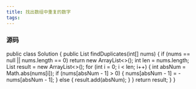 ```yaml
---
title: 找出数组中重复的数字
tags:
---
```




### 源码

public class Solution {
    public List<Integer> findDuplicates(int[] nums) {
          if (nums == null || nums.length == 0) return new ArrayList<>();
                int len = nums.length;
                List<Integer> result = new ArrayList<>();
                for (int i = 0; i < len; i++) {
                    int absNum = Math.abs(nums[i]);
                    if (nums[absNum - 1] > 0) {
                        nums[absNum - 1] = -nums[absNum - 1];
                    } else {
                        result.add(absNum);
                    }
                }
                return result;
    }
}
